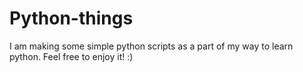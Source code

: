 # Python-things
I am making some simple python scripts as a part of my way to learn python. Feel free to enjoy it! :)
